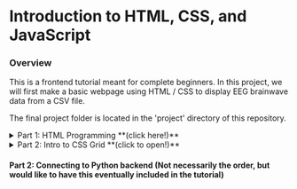 # Introduction to HTML, CSS, and JavaScript

### Overview
This is a frontend tutorial meant for complete beginners. In this project, we will first make a basic webpage using HTML / CSS to display EEG brainwave data from a CSV file.

The final project folder is located in the 'project' directory of this repository.

<details>
<summary>Part 1: HTML Programming **(click here!)**</summary>

Create a new folder, and then create a file inside called ```index.html```. Every HTML page starts off with the initial structure below.
```html
<!DOCTYPE html>
<html>
  <head>
  </head>
  <body>
  </body>
</html>
```
There is one large ```<html>``` tag, with a  ```<head>``` and a ```<body>``` tag nested inside. We also call tags "HTML elements".


The ```<head>``` and ```<body>``` tags split up the region of the webpage, as shown below.

<a ><img src="./HTMLStructure.png" width="240" height="180" /></a>

All HTML elements placed inside the ```<body>``` tag will be shown in the CONTENT region.

For example, let's add a ```<p>``` element inside the ```<body>``` tag, like so:

```html
<body>
  <p>
    Hello world!
  </p>
</body>
```

This should give us a plain webpage that prints "Hello world!" in the CONTENT region (you can open index.html in a web browser to see). Great! You can remove this element now if you want.

Now we will insert the following HTML element inside the ```<body>```  tag

```html
<canvas id="chart" width="1000" height="200"></canvas>
```

Here we've made a  ```<canvas>``` element that has a width of 1000 pixels, and a height of 200 pixels. You can think of this element as a blank canvas on the webpage, whaich we can draw on using JavaScript (our next step)

Now download the following files, and place them in your project folder:  [smoothie.js](https://github.com/neurotechuoft/HackTernoons/blob/master/ReactTutorials/IntroToHTML/smoothie.js),  [EEG_data.csv](https://github.com/neurotechuoft/HackTernoons/blob/master/ReactTutorials/IntroToHTML/data/EEG_data.csv), [EEGDataParsedAttention.csv](https://github.com/neurotechuoft/HackTernoons/blob/master/ReactTutorials/IntroToHTML/data/EEGDataParsedAttention.csv), [data.json](https://github.com/neurotechuoft/HackTernoons/blob/master/ReactTutorials/IntroToHTML//data/data.json)

EEG_data is a csv file from real EEG data (of confused students, see article at: https://www.kaggle.com/wanghaohan/confused-eeg)! I've taken the 'Attention' column, and transposed it into EEGDataParsedAttention.csv. And then, I stored this into a JavaScript object, and placed that data in data.json. I've done this manually, but perhaps you can write a script to automate this process? (an important task in Data Science)

Now we will add some JavaScript. Insert an HTML ```<script>``` element right below the body tag, like so:

```html
  <body>
  </body>
  <script>
  </script>
```

The HTML ```<script>``` element works a bit differently. Everything inside a ```<script>``` tag will be JavaScript code that is run on the webpage. The ```<script>``` element does not describe what the webpage looks like, but rather adds functionality to the webpage.

[There's a great optional video here which goes into the details of including JavaScript in an HTML page.](
https://www.youtube.com/watch?v=AD5hxsFJc4o&t=120s)


Back to the project. We downloaded a few data/code files from before and placed them in our project folder. Let's add them to our webpage by adding these two elements:
```html
  <script src="./smoothie.js"></script>
  <script src="./data.json"></script>
```

Beside the ```script``` text of the ```<script>``` tag we added an ```src``` attribute. This attribute is assigned a path to a JavaScript file. This essentially pastes the code inside that JS file inside the  ```script``` tag. Check out the [optional youtube video](https://www.youtube.com/watch?v=AD5hxsFJc4o&t=120s) to learn more about this idea.

In addition, copy and paste this following third script element, so that your code looks like the following:
<details>
<summary>Script element code **(click here!)**</summary>

```html

<!DOCTYPE html>
<html>
  <head>
  </head>
  <body onload="createTimeline()">
    <canvas id="chart" width="1000" height="200"></canvas>
  </body>
  <script src="./smoothie.js"></script>
  <script src="./data/data.json"></script>
  <script>
    console.log(data);

    // Every 500ms, read a piece of data from the input string.
    var attentionData = data.attention;
    var meditationData = data.meditation;
    var dataIndex = 0;

    var attentionStream = new TimeSeries();
    var meditationStream = new TimeSeries();

    setInterval(function() {
      attentionStream.append(new Date().getTime(), attentionData[dataIndex]);
      meditationStream.append(new Date().getTime(), meditationData[dataIndex]);
      dataIndex++;
    }, 500);

    function createTimeline() {
      var chart = new SmoothieChart();
      chart.addTimeSeries(attentionStream, { strokeStyle: 'rgba(0, 255, 0, 1)', fillStyle: '', lineWidth: 4 });
      chart.addTimeSeries(meditationStream, { strokeStyle: 'rgba(0, 0, 255, 1)', fillStyle: '', lineWidth: 4 });
      chart.streamTo(document.getElementById("chart"), 500); // **
    }
  </script>
</html>

```
</details>


Try and figure out how that JavaScipt code works. It will help a lot to check out documentation on smoothie.js, at http://smoothiecharts.org/tutorial.html.

By the end of this section, you should have something that looks like this!

<a ><img src="./html_demo.gif" width="700" height="300" /></a>

</details>
<details>
<summary>Part 2: Intro to CSS Grid **(click to open!)**</summary>

Now for further organizing where to lay out the components of our webpage, we use the CSS grid. A great tutorial on that topic was created by Mozilla, at: https://hacks.mozilla.org/2017/10/an-introduction-to-css-grid-layout-part-1/

Try to re-organize the location of where the text and graphs are located!

</details>

#### Part 2: Connecting to Python backend (Not necessarily the order, but would like to have this eventually included in the tutorial)

